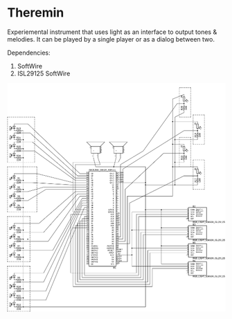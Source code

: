# Theremin

Experiemental instrument that uses light as an interface to output tones & melodies. It can be played by a single player or as a dialog between two.

Dependencies:
1. SoftWire
2. ISL29125 SoftWire

![Image](schematic.png)
